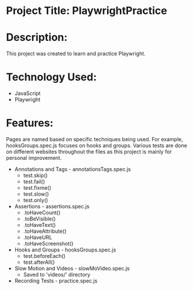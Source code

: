 # Project Title: PlaywrightPractice

# Description:
This project was created to learn and practice Playwright.

# Technology Used:
* JavaScript
* Playwright

# Features:
Pages are named based on specific techniques being used. For example, hooksGroups.spec.js focuses on hooks and groups. Various tests are done on different websites throughout the files as this project is mainly for personal improvement. 
* Annotations and Tags - annotationsTags.spec.js
    * test.skip()
    * test.fail()
    * test.fixme()
    * test.slow()
    * test.only()
* Assertions - assertions.spec.js
    * .toHaveCount()
    * .toBeVisible()
    * .toHaveText()
    * .toHaveAttribute()
    * .toHaveURL
    * .toHaveScreenshot()
* Hooks and Groups - hooksGroups.spec.js
    * test.beforeEach()
    * test.afterAll()
* Slow Motion and Videos - slowMoVideo.spec.js
    * Saved to 'videos/' directory
* Recording Tests - practice.spec.js

